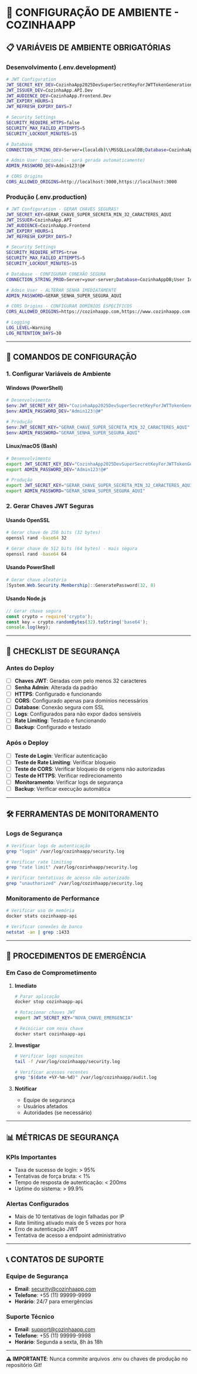 # 🔧 CONFIGURAÇÃO DE AMBIENTE - COZINHAAPP

## 📋 VARIÁVEIS DE AMBIENTE OBRIGATÓRIAS

### **Desenvolvimento (.env.development)**
```bash
# JWT Configuration
JWT_SECRET_KEY_DEV=CozinhaApp2025DevSuperSecretKeyForJWTTokenGeneration123456789Min32Chars
JWT_ISSUER_DEV=CozinhaApp.API.Dev
JWT_AUDIENCE_DEV=CozinhaApp.Frontend.Dev
JWT_EXPIRY_HOURS=1
JWT_REFRESH_EXPIRY_DAYS=7

# Security Settings
SECURITY_REQUIRE_HTTPS=false
SECURITY_MAX_FAILED_ATTEMPTS=5
SECURITY_LOCKOUT_MINUTES=15

# Database
CONNECTION_STRING_DEV=Server=(localdb)\\MSSQLLocalDB;Database=CozinhaAppDB_Dev;Trusted_Connection=true;TrustServerCertificate=true;MultipleActiveResultSets=true;

# Admin User (opcional - será gerada automaticamente)
ADMIN_PASSWORD_DEV=Admin123!@#

# CORS Origins
CORS_ALLOWED_ORIGINS=http://localhost:3000,https://localhost:3000
```

### **Produção (.env.production)**
```bash
# JWT Configuration - GERAR CHAVES SEGURAS!
JWT_SECRET_KEY=GERAR_CHAVE_SUPER_SECRETA_MIN_32_CARACTERES_AQUI
JWT_ISSUER=CozinhaApp.API
JWT_AUDIENCE=CozinhaApp.Frontend
JWT_EXPIRY_HOURS=1
JWT_REFRESH_EXPIRY_DAYS=7

# Security Settings
SECURITY_REQUIRE_HTTPS=true
SECURITY_MAX_FAILED_ATTEMPTS=5
SECURITY_LOCKOUT_MINUTES=15

# Database - CONFIGURAR CONEXÃO SEGURA
CONNECTION_STRING_PROD=Server=your-server;Database=CozinhaAppDB;User Id=your-user;Password=your-password;TrustServerCertificate=true;Encrypt=true;

# Admin User - ALTERAR SENHA IMEDIATAMENTE
ADMIN_PASSWORD=GERAR_SENHA_SUPER_SEGURA_AQUI

# CORS Origins - CONFIGURAR DOMÍNIOS ESPECÍFICOS
CORS_ALLOWED_ORIGINS=https://cozinhaapp.com,https://www.cozinhaapp.com

# Logging
LOG_LEVEL=Warning
LOG_RETENTION_DAYS=30
```

---

## 🚀 COMANDOS DE CONFIGURAÇÃO

### **1. Configurar Variáveis de Ambiente**

#### **Windows (PowerShell)**
```powershell
# Desenvolvimento
$env:JWT_SECRET_KEY_DEV="CozinhaApp2025DevSuperSecretKeyForJWTTokenGeneration123456789Min32Chars"
$env:ADMIN_PASSWORD_DEV="Admin123!@#"

# Produção
$env:JWT_SECRET_KEY="GERAR_CHAVE_SUPER_SECRETA_MIN_32_CARACTERES_AQUI"
$env:ADMIN_PASSWORD="GERAR_SENHA_SUPER_SEGURA_AQUI"
```

#### **Linux/macOS (Bash)**
```bash
# Desenvolvimento
export JWT_SECRET_KEY_DEV="CozinhaApp2025DevSuperSecretKeyForJWTTokenGeneration123456789Min32Chars"
export ADMIN_PASSWORD_DEV="Admin123!@#"

# Produção
export JWT_SECRET_KEY="GERAR_CHAVE_SUPER_SECRETA_MIN_32_CARACTERES_AQUI"
export ADMIN_PASSWORD="GERAR_SENHA_SUPER_SEGURA_AQUI"
```

### **2. Gerar Chaves JWT Seguras**

#### **Usando OpenSSL**
```bash
# Gerar chave de 256 bits (32 bytes)
openssl rand -base64 32

# Gerar chave de 512 bits (64 bytes) - mais segura
openssl rand -base64 64
```

#### **Usando PowerShell**
```powershell
# Gerar chave aleatória
[System.Web.Security.Membership]::GeneratePassword(32, 8)
```

#### **Usando Node.js**
```javascript
// Gerar chave segura
const crypto = require('crypto');
const key = crypto.randomBytes(32).toString('base64');
console.log(key);
```

---

## 🔐 CHECKLIST DE SEGURANÇA

### **Antes do Deploy**

- [ ] **Chaves JWT**: Geradas com pelo menos 32 caracteres
- [ ] **Senha Admin**: Alterada da padrão
- [ ] **HTTPS**: Configurado e funcionando
- [ ] **CORS**: Configurado apenas para domínios necessários
- [ ] **Database**: Conexão segura com SSL
- [ ] **Logs**: Configurados para não expor dados sensíveis
- [ ] **Rate Limiting**: Testado e funcionando
- [ ] **Backup**: Configurado e testado

### **Após o Deploy**

- [ ] **Teste de Login**: Verificar autenticação
- [ ] **Teste de Rate Limiting**: Verificar bloqueio
- [ ] **Teste de CORS**: Verificar bloqueio de origens não autorizadas
- [ ] **Teste de HTTPS**: Verificar redirecionamento
- [ ] **Monitoramento**: Verificar logs de segurança
- [ ] **Backup**: Verificar execução automática

---

## 🛠️ FERRAMENTAS DE MONITORAMENTO

### **Logs de Segurança**
```bash
# Verificar logs de autenticação
grep "login" /var/log/cozinhaapp/security.log

# Verificar rate limiting
grep "rate limit" /var/log/cozinhaapp/security.log

# Verificar tentativas de acesso não autorizado
grep "unauthorized" /var/log/cozinhaapp/security.log
```

### **Monitoramento de Performance**
```bash
# Verificar uso de memória
docker stats cozinhaapp-api

# Verificar conexões de banco
netstat -an | grep :1433
```

---

## 🚨 PROCEDIMENTOS DE EMERGÊNCIA

### **Em Caso de Comprometimento**

1. **Imediato**
   ```bash
   # Parar aplicação
   docker stop cozinhaapp-api
   
   # Rotacionar chaves JWT
   export JWT_SECRET_KEY="NOVA_CHAVE_EMERGENCIA"
   
   # Reiniciar com nova chave
   docker start cozinhaapp-api
   ```

2. **Investigar**
   ```bash
   # Verificar logs suspeitos
   tail -f /var/log/cozinhaapp/security.log
   
   # Verificar acessos recentes
   grep "$(date +%Y-%m-%d)" /var/log/cozinhaapp/audit.log
   ```

3. **Notificar**
   - Equipe de segurança
   - Usuários afetados
   - Autoridades (se necessário)

---

## 📊 MÉTRICAS DE SEGURANÇA

### **KPIs Importantes**
- Taxa de sucesso de login: > 95%
- Tentativas de força bruta: < 1%
- Tempo de resposta de autenticação: < 200ms
- Uptime do sistema: > 99.9%

### **Alertas Configurados**
- Mais de 10 tentativas de login falhadas por IP
- Rate limiting ativado mais de 5 vezes por hora
- Erro de autenticação JWT
- Tentativa de acesso a endpoint administrativo

---

## 📞 CONTATOS DE SUPORTE

### **Equipe de Segurança**
- **Email**: security@cozinhaapp.com
- **Telefone**: +55 (11) 99999-9999
- **Horário**: 24/7 para emergências

### **Suporte Técnico**
- **Email**: support@cozinhaapp.com
- **Telefone**: +55 (11) 99999-9998
- **Horário**: Segunda a sexta, 8h às 18h

---

**⚠️ IMPORTANTE**: Nunca commite arquivos .env ou chaves de produção no repositório Git!
